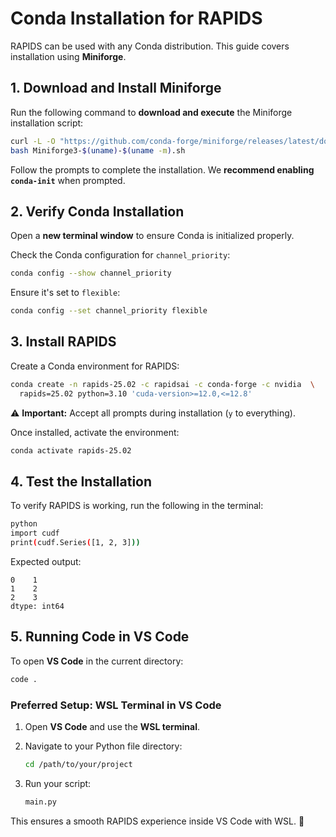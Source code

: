 # Conda Installation for RAPIDS  

RAPIDS can be used with any Conda distribution. This guide covers installation using **Miniforge**.  

## 1. Download and Install Miniforge  

Run the following command to **download and execute** the Miniforge installation script:  

```bash
curl -L -O "https://github.com/conda-forge/miniforge/releases/latest/download/Miniforge3-$(uname)-$(uname -m).sh"
bash Miniforge3-$(uname)-$(uname -m).sh
```

Follow the prompts to complete the installation. We **recommend enabling `conda-init`** when prompted.  

## 2. Verify Conda Installation  

Open a **new terminal window** to ensure Conda is initialized properly.  

Check the Conda configuration for `channel_priority`:  

```bash
conda config --show channel_priority
```

Ensure it's set to `flexible`:  

```bash
conda config --set channel_priority flexible
```

## 3. Install RAPIDS  

Create a Conda environment for RAPIDS:  

```bash
conda create -n rapids-25.02 -c rapidsai -c conda-forge -c nvidia  \
  rapids=25.02 python=3.10 'cuda-version>=12.0,<=12.8'
```

⚠️ **Important:** Accept all prompts during installation (`y` to everything).  

Once installed, activate the environment:  

```bash
conda activate rapids-25.02
```

## 4. Test the Installation  

To verify RAPIDS is working, run the following in the terminal:  

```bash
python
import cudf
print(cudf.Series([1, 2, 3]))
```

Expected output:  

```
0    1
1    2
2    3
dtype: int64
```

## 5. Running Code in VS Code  

To open **VS Code** in the current directory:  

```bash
code .
```

### Preferred Setup: WSL Terminal in VS Code  

1. Open **VS Code** and use the **WSL terminal**.  
2. Navigate to your Python file directory:  

   ```bash
   cd /path/to/your/project
   ```

3. Run your script:  

   ```bash
   main.py
   ```

This ensures a smooth RAPIDS experience inside VS Code with WSL. 🚀